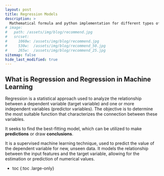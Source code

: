 ```yaml
---
layout: post
title: Regression Models
description: >
  Mathematical formula and python implementation for different types of regression models
# image: 
#   path: /assets/img/blog/recommend.jpg
#   srcset:
#     1060w: /assets/img/blog/recommend.jpg
#     530w:  /assets/img/blog/recommend_50.jpg
#     265w:  /assets/img/blog/recommend_25.jpg
sitemap: false
hide_last_modified: true
---
```


## What is Regression and Regression in Machine Learning
Regression is a statistical approach used to analyze the relationship between a dependent variable (target variable) and one or more independent variables (predictor variables). The objective is to determine the most suitable function that characterizes the connection between these variables.

It seeks to find the best-fitting model, which can be utilized to make **predictions** or draw **conclusions**.

It is a supervised machine learning technique, used to predict the value of the dependent variable for new, unseen data. It models the relationship between the input features and the target variable, allowing for the estimation or prediction of numerical values.


* toc
{:toc .large-only}